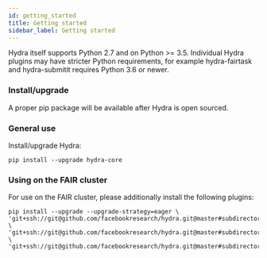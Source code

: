 ```yaml
---
id: getting_started
title: Getting started
sidebar_label: Getting started
---
```

Hydra itself supports Python 2.7 and on Python >= 3.5.
Individual Hydra plugins may have stricter Python requirements, for example
hydra-fairtask and hydra-submitit requires Python 3.6 or newer.

### Install/upgrade
A proper pip package will be available after Hydra is open sourced.

### General use 
Install/upgrade Hydra:
```
pip install --upgrade hydra-core
```

### Using on the FAIR cluster
For use on the FAIR cluster, please additionally install the following plugins:
```
pip install --upgrade --upgrade-strategy=eager \
'git+ssh://git@github.com/facebookresearch/hydra.git@master#subdirectory=plugins/fairtask' \
'git+ssh://git@github.com/facebookresearch/hydra.git@master#subdirectory=plugins/submitit' \
'git+ssh://git@github.com/facebookresearch/hydra.git@master#subdirectory=plugins/fair_cluster'
```
